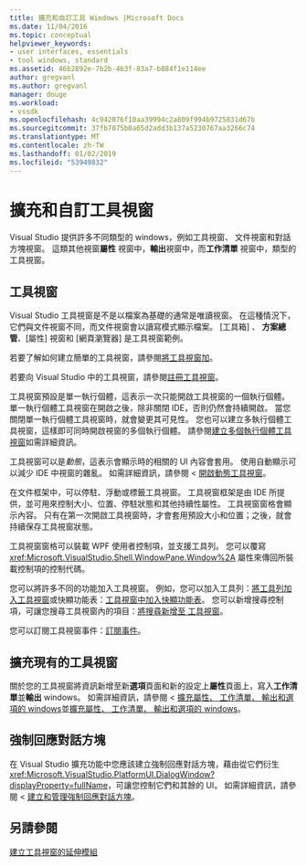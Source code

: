 ```yaml
---
title: 擴充和自訂工具 Windows |Microsoft Docs
ms.date: 11/04/2016
ms.topic: conceptual
helpviewer_keywords:
- user interfaces, essentials
- tool windows, standard
ms.assetid: 46b2892e-7b2b-4b3f-83a7-b884f1e114ee
author: gregvanl
ms.author: gregvanl
manager: douge
ms.workload:
- vssdk
ms.openlocfilehash: 4c942076f10aa39994c2a809f994b9725831d67b
ms.sourcegitcommit: 37fb7075b0a65d2add3b137a5230767aa3266c74
ms.translationtype: MT
ms.contentlocale: zh-TW
ms.lasthandoff: 01/02/2019
ms.locfileid: "53949832"
---
```

# <a name="extend-and-customize-tool-windows"></a>擴充和自訂工具視窗
Visual Studio 提供許多不同類型的 windows，例如工具視窗、 文件視窗和對話方塊視窗。 這類其他視窗**屬性** 視窗中，**輸出**視窗中，而**工作清單** 視窗中，類型的工具視窗。  
  
## <a name="tool-windows"></a>工具視窗  
 Visual Studio 工具視窗是不是以檔案為基礎的通常是唯讀視窗。 在這種情況下，它們與文件視窗不同，而文件視窗會以讀寫模式顯示檔案。 [工具箱] 、 **方案總管**、[屬性]  視窗和 [網頁瀏覽器]  是工具視窗範例。  
  
 若要了解如何建立簡單的工具視窗，請參閱[將工具視窗加](../extensibility/adding-a-tool-window.md)。  
  
 若要向 Visual Studio 中的工具視窗，請參閱[註冊工具視窗](../extensibility/registering-a-tool-window.md)。  
  
 工具視窗預設是單一執行個體，這表示一次只能開啟工具視窗的一個執行個體。 單一執行個體工具視窗在開啟之後，除非關閉 IDE，否則仍然會持續開啟。 當您關閉單一執行個體工具視窗時，就會變更其可見性。 您也可以建立多執行個體工具視窗，這樣即可同時開啟視窗的多個執行個體。 請參閱[建立多個執行個體工具視窗](../extensibility/creating-a-multi-instance-tool-window.md)如需詳細資訊。  
  
 工具視窗可以是*動態*，這表示會顯示時的相關的 UI 內容會套用。 使用自動顯示可以減少 IDE 中視窗的雜亂。 如需詳細資訊，請參閱 <<c0> [ 開啟動態工具視窗](../extensibility/opening-a-dynamic-tool-window.md)。  
  
 在文件框架中，可以停駐、浮動或標籤工具視窗。 工具視窗框架是由 IDE 所提供，並可用來控制大小、位置、停駐狀態和其他持續性屬性。 工具視窗窗格會顯示內容。 只有在第一次開啟工具視窗時，才會套用預設大小和位置；之後，就會持續保存工具視窗狀態。  
  
 工具視窗窗格可以裝載 WPF 使用者控制項，並支援工具列。 您可以覆寫 <xref:Microsoft.VisualStudio.Shell.WindowPane.Window%2A> 屬性來傳回所裝載控制項的控制代碼。  
  
 您可以將許多不同的功能加入工具視窗。 例如，您可以加入工具列：[將工具列加入工具視窗](../extensibility/adding-a-toolbar-to-a-tool-window.md)或快顯功能表：[工具視窗中加入快顯功能表](../extensibility/adding-a-shortcut-menu-in-a-tool-window.md)。 您可以新增搜尋控制項，可讓您搜尋工具視窗內的項目：[將搜尋新增至 工具視窗](../extensibility/adding-search-to-a-tool-window.md)。  
  
 您可以訂閱工具視窗事件：[訂閱事件](../extensibility/subscribing-to-an-event.md)。  
  
## <a name="extend-existing-tool-windows"></a>擴充現有的工具視窗  
 關於您的工具視窗將資訊新增至新**選項**頁面和新的設定上**屬性**頁面上，寫入**工作清單**並**輸出** windows。 如需詳細資訊，請參閱 <<c0> [ 擴充屬性、 工作清單、 輸出和選項的 windows](../extensibility/extending-the-properties-task-list-output-and-options-windows.md)並[擴充屬性、 工作清單、 輸出和選項的 windows](../extensibility/extending-the-properties-task-list-output-and-options-windows.md)。  
  
## <a name="modal-dialog-boxes"></a>強制回應對話方塊  
 在 Visual Studio 擴充功能中您應該建立強制回應對話方塊，藉由從它們衍生<xref:Microsoft.VisualStudio.PlatformUI.DialogWindow?displayProperty=fullName>，可讓您控制它們和其餘的 UI。 如需詳細資訊，請參閱 <<c0> [ 建立和管理強制回應對話方塊](../extensibility/creating-and-managing-modal-dialog-boxes.md)。  
  
## <a name="see-also"></a>另請參閱  
 [建立工具視窗的延伸模組](../extensibility/creating-an-extension-with-a-tool-window.md)